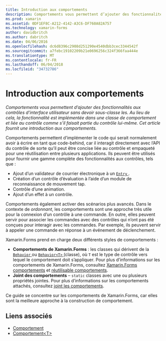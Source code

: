 ```yaml
---
title: Introduction aux comportements
description: Comportements vous permettent d’ajouter des fonctionnalités aux contrôles d’interface utilisateur sans devoir sous-classe les. Au lieu de cela, la fonctionnalité est implémentée dans une classe de comportement et liée au contrôle comme s’il faisait partie du contrôle lui-même. Cet article fournit une introduction aux comportements.
ms.prod: xamarin
ms.assetid: 0DF1EF8C-A212-4142-A3C6-DF760A82A757
ms.technology: xamarin-forms
author: davidbritch
ms.author: dabritch
ms.date: 04/06/2016
ms.openlocfilehash: dc6d8396c2908d251290e4540dbb3cec3344542f
ms.sourcegitcommit: a7febc19102209b21e0696256c324f366faa444e
ms.translationtype: MT
ms.contentlocale: fr-FR
ms.lasthandoff: 06/04/2018
ms.locfileid: "34732786"
---
```

# <a name="introduction-to-behaviors"></a>Introduction aux comportements

_Comportements vous permettent d’ajouter des fonctionnalités aux contrôles d’interface utilisateur sans devoir sous-classe les. Au lieu de cela, la fonctionnalité est implémentée dans une classe de comportement et liée au contrôle comme s’il faisait partie du contrôle lui-même. Cet article fournit une introduction aux comportements._

Comportements permettent d’implémenter le code qui serait normalement avoir à écrire en tant que code-behind, car il interagit directement avec l’API du contrôle de sorte qu’il peut être concise liée au contrôle et empaqueté pour une réutilisation entre plusieurs applications. Ils peuvent être utilisés pour fournir une gamme complète des fonctionnalités aux contrôles, tels que :

- Ajout d’un validateur de courrier électronique à un [ `Entry` ](https://developer.xamarin.com/api/type/Xamarin.Forms.Entry/).
- Création d’un contrôle d’évaluation à l’aide d’un module de reconnaissance de mouvement tap.
- Contrôle d’une animation.
- Ajout d’un effet à un contrôle.

Comportements également activer des scénarios plus avancés. Dans le contexte de *ordonnant*, les comportements sont une approche très utile pour la connexion d’un contrôle à une commande. En outre, elles peuvent servir pour associer les commandes avec des contrôles qui n’ont pas été conçues pour interagir avec les commandes. Par exemple, ils peuvent servir à appeler une commande en réponse à un événement de déclenchement.

Xamarin.Forms prend en charge deux différents styles de comportements :

- **Comportements de Xamarin.Forms** : les classes qui dérivent de la [ `Behavior` ](https://developer.xamarin.com/api/type/Xamarin.Forms.Behavior/) ou [ `Behavior<T>` ](https://developer.xamarin.com/api/type/Xamarin.Forms.Behavior%3CT%3E/) (classe), où `T` est le type de contrôle vers lequel le comportement doit s’appliquer. Pour plus d’informations sur les comportements de Xamarin.Forms, consultez [Xamarin.Forms comportements](~/xamarin-forms/app-fundamentals/behaviors/creating.md) et [réutilisable comportements](~/xamarin-forms/app-fundamentals/behaviors/reusable/index.md).
- **Joint des comportements** – `static` classes avec une ou plusieurs propriétés jointes. Pour plus d’informations sur les comportements attachés, consultez [joint les comportements](~/xamarin-forms/app-fundamentals/behaviors/attached.md).

Ce guide se concentre sur les comportements de Xamarin.Forms, car elles sont la meilleure approche à la construction de comportement.



## <a name="related-links"></a>Liens associés

- [Comportement](https://developer.xamarin.com/api/type/Xamarin.Forms.Behavior/)
- [Comportement&lt;T&gt;](https://developer.xamarin.com/api/type/Xamarin.Forms.Behavior%3CT%3E/)
